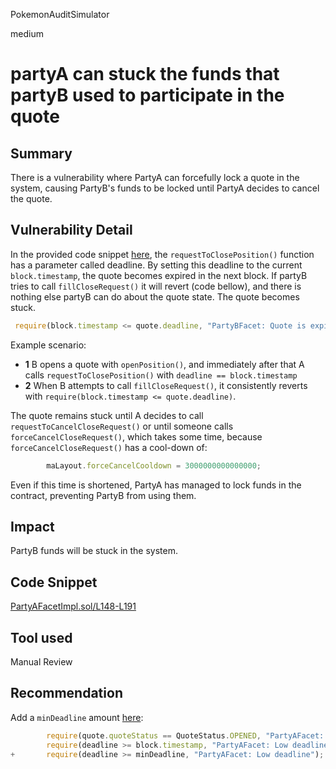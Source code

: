 PokemonAuditSimulator

medium

# partyA can stuck the funds that partyB used to participate in the quote

## Summary
There is a vulnerability where PartyA can forcefully lock a quote in the system, causing PartyB's funds to be locked until PartyA decides to cancel the quote.

## Vulnerability Detail
In the provided code snippet [here](https://github.com/sherlock-audit/2023-06-symmetrical/blob/main/symmio-core/contracts/facets/PartyA/PartyAFacetImpl.sol#L148-L155), the `requestToClosePosition()` function has a parameter called deadline. By setting this deadline to the current `block.timestamp`, the quote becomes expired in the next block. If partyB tries to call  `fillCloseRequest()` it will revert (code bellow), and there is nothing else partyB can do about the quote state. The quote becomes stuck.
```jsx
 require(block.timestamp <= quote.deadline, "PartyBFacet: Quote is expired");
```
Example scenario:
  - **1** B opens a quote with `openPosition()`, and immediately after that A calls `requestToClosePosition()` with 
`deadline == block.timestamp`
- **2** When B attempts to call `fillCloseRequest()`, it consistently reverts with `require(block.timestamp <= quote.deadline)`.

The quote remains stuck until A decides to call `requestToCancelCloseRequest()` or until someone calls `forceCancelCloseRequest()`, which takes some time, because `forceCancelCloseRequest()` has a cool-down of:
```jsx
        maLayout.forceCancelCooldown = 3000000000000000;
```
Even if this time is shortened, PartyA has managed to lock funds in the contract, preventing PartyB from using them.
## Impact
PartyB funds will be stuck in the system.
## Code Snippet
[PartyAFacetImpl.sol/L148-L191](https://github.com/sherlock-audit/2023-06-symmetrical/blob/main/symmio-core/contracts/facets/PartyA/PartyAFacetImpl.sol#L148-L191)
## Tool used

Manual Review

## Recommendation
Add a `minDeadline` amount [here](https://github.com/sherlock-audit/2023-06-symmetrical/blob/main/symmio-core/contracts/facets/PartyA/PartyAFacetImpl.sol#L160-L165):
```jsx
        require(quote.quoteStatus == QuoteStatus.OPENED, "PartyAFacet: Invalid state");
        require(deadline >= block.timestamp, "PartyAFacet: Low deadline");
+       require(deadline >= minDeadline, "PartyAFacet: Low deadline");
```